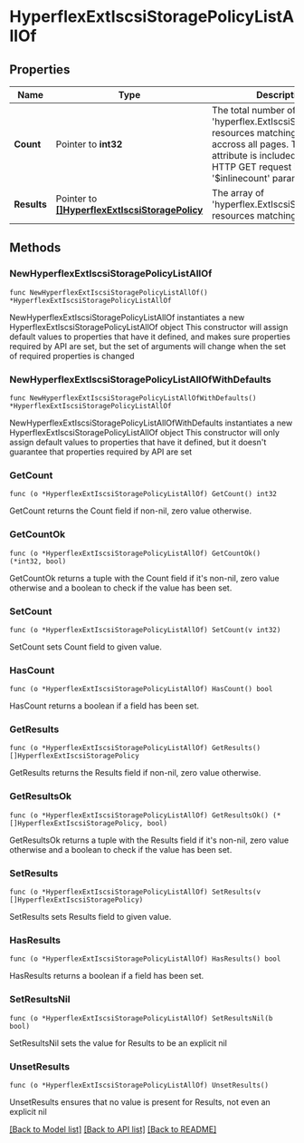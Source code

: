 # HyperflexExtIscsiStoragePolicyListAllOf

## Properties

Name | Type | Description | Notes
------------ | ------------- | ------------- | -------------
**Count** | Pointer to **int32** | The total number of &#39;hyperflex.ExtIscsiStoragePolicy&#39; resources matching the request, accross all pages. The &#39;Count&#39; attribute is included when the HTTP GET request includes the &#39;$inlinecount&#39; parameter. | [optional] 
**Results** | Pointer to [**[]HyperflexExtIscsiStoragePolicy**](hyperflex.ExtIscsiStoragePolicy.md) | The array of &#39;hyperflex.ExtIscsiStoragePolicy&#39; resources matching the request. | [optional] 

## Methods

### NewHyperflexExtIscsiStoragePolicyListAllOf

`func NewHyperflexExtIscsiStoragePolicyListAllOf() *HyperflexExtIscsiStoragePolicyListAllOf`

NewHyperflexExtIscsiStoragePolicyListAllOf instantiates a new HyperflexExtIscsiStoragePolicyListAllOf object
This constructor will assign default values to properties that have it defined,
and makes sure properties required by API are set, but the set of arguments
will change when the set of required properties is changed

### NewHyperflexExtIscsiStoragePolicyListAllOfWithDefaults

`func NewHyperflexExtIscsiStoragePolicyListAllOfWithDefaults() *HyperflexExtIscsiStoragePolicyListAllOf`

NewHyperflexExtIscsiStoragePolicyListAllOfWithDefaults instantiates a new HyperflexExtIscsiStoragePolicyListAllOf object
This constructor will only assign default values to properties that have it defined,
but it doesn't guarantee that properties required by API are set

### GetCount

`func (o *HyperflexExtIscsiStoragePolicyListAllOf) GetCount() int32`

GetCount returns the Count field if non-nil, zero value otherwise.

### GetCountOk

`func (o *HyperflexExtIscsiStoragePolicyListAllOf) GetCountOk() (*int32, bool)`

GetCountOk returns a tuple with the Count field if it's non-nil, zero value otherwise
and a boolean to check if the value has been set.

### SetCount

`func (o *HyperflexExtIscsiStoragePolicyListAllOf) SetCount(v int32)`

SetCount sets Count field to given value.

### HasCount

`func (o *HyperflexExtIscsiStoragePolicyListAllOf) HasCount() bool`

HasCount returns a boolean if a field has been set.

### GetResults

`func (o *HyperflexExtIscsiStoragePolicyListAllOf) GetResults() []HyperflexExtIscsiStoragePolicy`

GetResults returns the Results field if non-nil, zero value otherwise.

### GetResultsOk

`func (o *HyperflexExtIscsiStoragePolicyListAllOf) GetResultsOk() (*[]HyperflexExtIscsiStoragePolicy, bool)`

GetResultsOk returns a tuple with the Results field if it's non-nil, zero value otherwise
and a boolean to check if the value has been set.

### SetResults

`func (o *HyperflexExtIscsiStoragePolicyListAllOf) SetResults(v []HyperflexExtIscsiStoragePolicy)`

SetResults sets Results field to given value.

### HasResults

`func (o *HyperflexExtIscsiStoragePolicyListAllOf) HasResults() bool`

HasResults returns a boolean if a field has been set.

### SetResultsNil

`func (o *HyperflexExtIscsiStoragePolicyListAllOf) SetResultsNil(b bool)`

 SetResultsNil sets the value for Results to be an explicit nil

### UnsetResults
`func (o *HyperflexExtIscsiStoragePolicyListAllOf) UnsetResults()`

UnsetResults ensures that no value is present for Results, not even an explicit nil

[[Back to Model list]](../README.md#documentation-for-models) [[Back to API list]](../README.md#documentation-for-api-endpoints) [[Back to README]](../README.md)


